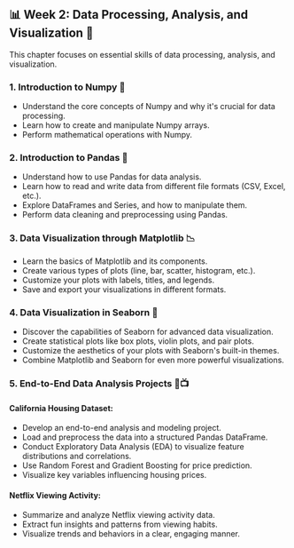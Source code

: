 ## 📊 Week 2: Data Processing, Analysis, and Visualization 🚀

This chapter focuses on essential skills of data processing, analysis, and visualization.

### 1. Introduction to Numpy 🧮
- Understand the core concepts of Numpy and why it's crucial for data processing.
- Learn how to create and manipulate Numpy arrays.
- Perform mathematical operations with Numpy.

### 2. Introduction to Pandas 🐼
- Understand how to use Pandas for data analysis.
- Learn how to read and write data from different file formats (CSV, Excel, etc.).
- Explore DataFrames and Series, and how to manipulate them.
- Perform data cleaning and preprocessing using Pandas.

### 3. Data Visualization through Matplotlib 📉
- Learn the basics of Matplotlib and its components.
- Create various types of plots (line, bar, scatter, histogram, etc.).
- Customize your plots with labels, titles, and legends.
- Save and export your visualizations in different formats.

### 4. Data Visualization in Seaborn 🌊
- Discover the capabilities of Seaborn for advanced data visualization.
- Create statistical plots like box plots, violin plots, and pair plots.
- Customize the aesthetics of your plots with Seaborn's built-in themes.
- Combine Matplotlib and Seaborn for even more powerful visualizations.

### 5. End-to-End Data Analysis Projects 🏡📺
#### California Housing Dataset:
- Develop an end-to-end analysis and modeling project.
- Load and preprocess the data into a structured Pandas DataFrame.
- Conduct Exploratory Data Analysis (EDA) to visualize feature distributions and correlations.
- Use Random Forest and Gradient Boosting for price prediction.
- Visualize key variables influencing housing prices.

#### Netflix Viewing Activity:
- Summarize and analyze Netflix viewing activity data.
- Extract fun insights and patterns from viewing habits.
- Visualize trends and behaviors in a clear, engaging manner.